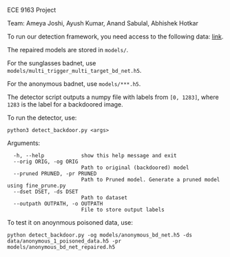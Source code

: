 ECE 9163 Project

Team: Ameya Joshi, Ayush Kumar, Anand Sabulal, Abhishek Hotkar

To run our detection framework, you need access to the following data: [link](https://drive.google.com/drive/folders/13o2ybRJ1BkGUvfmQEeZqDo1kskyFywab).

The repaired models are stored in ```models/```.

For the sunglasses badnet, use ```models/multi_trigger_multi_target_bd_net.h5```.

For the anonymous badnet, use  ```models/***.h5```.

The detector script outputs a numpy file with labels from ```[0, 1283]```, where ```1283``` is the label for a backdoored image. 

To run the detector, use:
```
python3 detect_backdoor.py <args>
```
Arguments:
```
  -h, --help            show this help message and exit
  --orig ORIG, -og ORIG
                        Path to original (backdoored) model
  --pruned PRUNED, -pr PRUNED
                        Path to Pruned model. Generate a pruned model using fine_prune.py
  --dset DSET, -ds DSET
                        Path to dataset
  --outpath OUTPATH, -o OUTPATH
                        File to store output labels
```

To test it on anoynmous poisoned data, use:

```
python detect_backdoor.py -og models/anonymous_bd_net.h5 -ds data/anonymous_1_poisoned_data.h5 -pr models/anonymous_bd_net_repaired.h5
```
